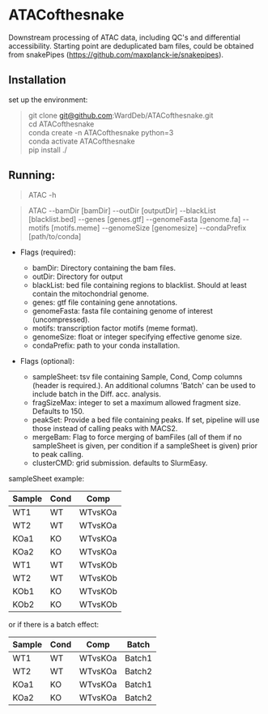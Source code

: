 # ATACofthesnake

Downstream processing of ATAC data, including QC's and differential accessibility. Starting point are deduplicated bam files, could be obtained from snakePipes (https://github.com/maxplanck-ie/snakepipes).


## Installation

  set up the environment:  
>  git clone git@github.com:WardDeb/ATACofthesnake.git  
>  cd ATACofthesnake  
>  conda create -n ATACofthesnake python=3  
>  conda activate ATACofthesnake  
>  pip install ./  

## Running:  

> ATAC -h  

> ATAC --bamDir [bamDir] --outDir [outputDir] --blackList [blacklist.bed] --genes [genes.gtf] --genomeFasta [genome.fa] --motifs [motifs.meme] --genomeSize [genomesize] --condaPrefix [path/to/conda]

  - Flags (required):
    - bamDir: Directory containing the bam files.
    - outDir: Directory for output
    - blackList: bed file containing regions to blacklist. Should at least contain the mitochondrial genome.
    - genes: gtf file containing gene annotations.
    - genomeFasta: fasta file containing genome of interest (uncompressed).
    - motifs: transcription factor motifs (meme format).
    - genomeSize: float or integer specifying effective genome size.
    - condaPrefix: path to your conda installation.

  - Flags (optional):
    - sampleSheet: tsv file containing Sample, Cond, Comp columns (header is required.). An additional columns 'Batch' can be used to include batch in the Diff. acc. analysis.
    - fragSizeMax: integer to set a maximum allowed fragment size. Defaults to 150.
    - peakSet: Provide a bed file containing peaks. If set, pipeline will use those instead of calling peaks with MACS2.
    - mergeBam: Flag to force merging of bamFiles (all of them if no sampleSheet is given, per condition if a sampleSheet is given) prior to peak calling.
    - clusterCMD: grid submission. defaults to SlurmEasy.
    
  sampleSheet example:

  | Sample | Cond | Comp |
  | -- | -- | -- |
  | WT1 | WT | WTvsKOa |
  | WT2 | WT | WTvsKOa |
  | KOa1 | KO | WTvsKOa |
  | KOa2 | KO | WTvsKOa |
  | WT1 | WT | WTvsKOb |
  | WT2 | WT | WTvsKOb |
  | KOb1 | KO | WTvsKOb |
  | KOb2 | KO | WTvsKOb |

  or if there is a batch effect:
  
  | Sample | Cond | Comp | Batch |
  | -- | -- | -- | -- |
  | WT1 | WT | WTvsKOa | Batch1 |
  | WT2 | WT | WTvsKOa | Batch2 |
  | KOa1 | KO | WTvsKOa | Batch1 |
  | KOa2 | KO | WTvsKOa | Batch2 |